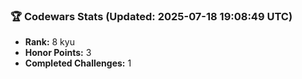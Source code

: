 ### 🏆 Codewars Stats (Updated: 2025-07-18 19:08:49 UTC)

- **Rank:** 8 kyu
- **Honor Points:** 3
- **Completed Challenges:** 1
